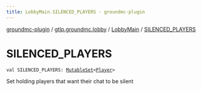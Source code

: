 ```yaml
---
title: LobbyMain.SILENCED_PLAYERS - groundmc-plugin
---
```


[groundmc-plugin](../../index.html) / [gtlp.groundmc.lobby](../index.html) / [LobbyMain](index.html) / [SILENCED_PLAYERS](.)

# SILENCED_PLAYERS

`val SILENCED_PLAYERS: `[`MutableSet`](https://kotlinlang.org/api/latest/jvm/stdlib/kotlin.collections/-mutable-set/index.html)`<`[`Player`](https://hub.spigotmc.org/javadocs/spigot/org/bukkit/entity/Player.html)`>`

Set holding players that want their chat to be silent

